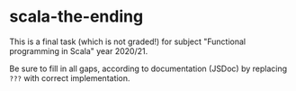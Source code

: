 # scala-the-ending

This is a final task (which is not graded!) for subject "Functional programming in Scala" year 2020/21. 

Be sure to fill in all gaps, according to documentation (JSDoc) by replacing `???` with correct implementation. 
